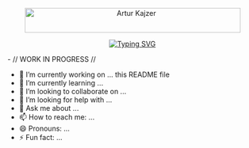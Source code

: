 <p align='center'>
<a href='https://jumpshare.com/embed/llaxY1luKmfAwJTQJaG3'>

<img width='435' height='50' src='https://d1tnmkmhr2jcsa.cloudfront.net/w2p1cx%2Fpreview%2F55302973%2Fmain_large.png?response-content-disposition=inline%3Bfilename%3D%22main_large.png%22%3B&response-content-type=image%2Fpng&Expires=1704629911&Signature=NWfKElBEcskFTwAs2dDgGv9Eqqe8SyYVpl3AxQmfwolx1xJWFRb02SARo1~SHZLaaZP0n5Rvsgm-oAiywXD~MQ1kofOXu3Rm4S4nLwtQSZy-MhCEE5rob36TZgfZgormTgcjbKTJ3bwudkcopptltBYAXuB1FZUUsqlaFweJK1rxg2tPGs4RKPi9QUSvMtw47RkQ8xxPG8afRpr7ahFWy6zkYgbTDb-xq6nInLhk~GLvx9k3u3nJDVZPDNcaT-gR-1cnyYCs9e3qZ22UsHSwQ11VBe5-tCpyisnEcIE6McU7Mn4a6ZojJeXLLX22jG5DQTqDCvMMeUuU9WMD5Q56YQ__&Key-Pair-Id=APKAJT5WQLLEOADKLHBQ' alt='Artur Kajzer'>
</a>

<p align='center'>
  <a href="https://git.io/typing-svg"><img src="https://readme-typing-svg.demolab.com?font=Allerta&size=26&duration=4000&pause=1000&color=339406&center=true&random=false&width=435&lines=IT+high-school+student.;Coding+enthusiast.;(someday)+full-stack+web+dev." alt="Typing SVG" /></a>
</p>
- // WORK IN PROGRESS //


- 🔭 I’m currently working on ... this README file
- 🌱 I’m currently learning ...
- 👯 I’m looking to collaborate on ...
- 🤔 I’m looking for help with ...
- 💬 Ask me about ...
- 📫 How to reach me: ...
- 😄 Pronouns: ...
- ⚡ Fun fact: ...

